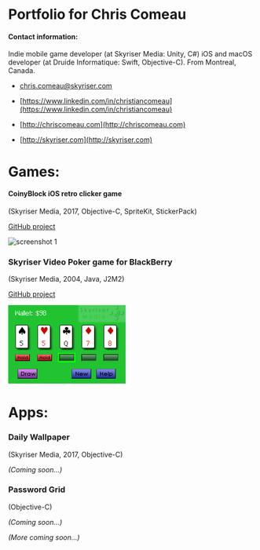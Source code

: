 # Portfolio for Chris Comeau

#### Contact information:

Indie mobile game developer (at Skyriser Media: Unity, C#) 
iOS and macOS developer (at Druide Informatique: Swift, Objective-C). From Montreal, Canada.

* [chris.comeau@skyriser.com](mailto:chris.comeau@skyriser.com)

* [https://www.linkedin.com/in/christiancomeau](https://www.linkedin.com/in/christiancomeau)

* [http://chriscomeau.com](http://chriscomeau.com)

* [http://skyriser.com](http://skyriser.com)




# Games:
#### CoinyBlock iOS retro clicker game 
(Skyriser Media, 2017, Objective-C, SpriteKit, StickerPack)

[GitHub project](https://github.com/chriscomeau/CoinyBlock)

![screenshot 1](https://github.com/chriscomeau/CoinyBlock/blob/master/screenshot1.png)



### Skyriser Video Poker game for BlackBerry 
(Skyriser Media, 2004, Java, J2M2)


[GitHub project](https://github.com/chriscomeau/SkyriserVideoPoker)

![screenshot 1](https://github.com/chriscomeau/SkyriserVideoPoker/blob/master/images/handango_poker1.gif)


# Apps:

### Daily Wallpaper 
(Skyriser Media, 2017, Objective-C)

_(Coming soon...)_




### Password Grid 
(Objective-C)

_(Coming soon...)_






_(More coming soon...)_
